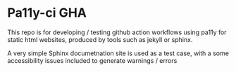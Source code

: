 # Pa11y-ci GHA

This repo is for developing / testing github action workflows using pa11y for static html websites, produced by tools such as jekyll or sphinx. 

A very simple Sphinx documetnation site is used as a test case, with a some accessibility issues included to generate warnings / errors